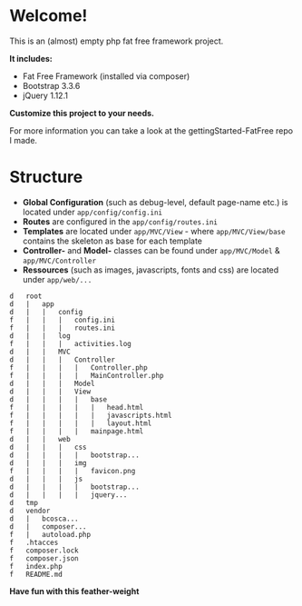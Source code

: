 # Welcome!

This is an (almost) empty php fat free framework project.  

**It includes:**

* Fat Free Framework (installed via composer)
* Bootstrap 3.3.6
* jQuery 1.12.1

**Customize this project to your needs.**  

For more information you can take a look at the gettingStarted-FatFree repo I made.  

# Structure

* **Global Configuration** (such as debug-level, default page-name etc.) is located under `app/config/config.ini`
* **Routes** are configured in the `app/config/routes.ini`
* **Templates** are located under `app/MVC/View` - where `app/MVC/View/base` contains the skeleton as base for each template
* **Controller-** and **Model-** classes can be found under `app/MVC/Model` & `app/MVC/Controller`
* **Ressources** (such as images, javascripts, fonts and css) are located under `app/web/...`


```
d   root  
d   |   app  
d   |   |   config  
f   |   |   |   config.ini  
f   |   |   |   routes.ini  
d   |   |   log  
f   |   |   |   activities.log  
d   |   |   MVC  
d   |   |   |   Controller  
f   |   |   |   |   Controller.php
f   |   |   |   |   MainController.php
d   |   |   |   Model  
d   |   |   |   View  
d   |   |   |   |   base
f   |   |   |   |   |   head.html
f   |   |   |   |   |   javascripts.html
f   |   |   |   |   |   layout.html
f   |   |   |   |   mainpage.html
d   |   |   web  
d   |   |   |   css  
d   |   |   |   |   bootstrap...  
d   |   |   |   img  
f   |   |   |   |   favicon.png  
d   |   |   |   js  
d   |   |   |   |   bootstrap...  
d   |   |   |   |   jquery...  
d   tmp
d   vendor
d   |   bcosca...
d   |   composer...
f   |   autoload.php
f   .htacces
f   composer.lock
f   composer.json
f   index.php
f   README.md
```

**Have fun with this feather-weight**